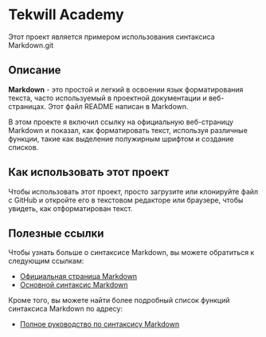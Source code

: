 # Tekwill Academy
Этот проект является примером использования синтаксиса Markdown.git

## Описание

**Markdown** - это простой и легкий в освоении язык форматирования текста, часто используемый в проектной документации и веб-страницах. Этот файл README написан в Markdown.  

В этом проекте я включил ссылку на официальную веб-страницу Markdown и показал, как форматировать текст, используя различные функции, такие как выделение полужирным шрифтом и создание списков.

## Как использовать этот проект

Чтобы использовать этот проект, просто загрузите или клонируйте файл с GitHub и откройте его в текстовом редакторе или браузере, чтобы увидеть, как отформатирован текст.

## Полезные ссылки

Чтобы узнать больше о синтаксисе Markdown, вы можете обратиться к следующим ссылкам:

- [Официальная страница Markdown](https://daringfireball.net/projects/markdown/)
- [Основной синтаксис Markdown](https://www.markdownguide.org/basic-syntax/)

Кроме того, вы можете найти более подробный список функций синтаксиса Markdown по адресу:

- [Полное руководство по синтаксису Markdown](https://www.markdownguide.org/extended-syntax/)